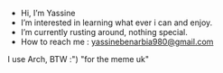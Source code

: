 - Hi, I’m Yassine
- I’m interested in learning what ever i can and enjoy.
- I’m currently rusting around, nothing special.  
- How to reach me : yassinebenarbia980@gmail.com

I use Arch, BTW :") "for the meme uk"
<!---
yassinebenarbia/yassinebenarbia is a ✨ special ✨ repository because its `README.md` (this file) appears on your GitHub profile.
You can click the Preview link to take a look at your changes.
--->
